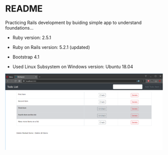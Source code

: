 # README

Practicing Rails development by buiding simple app to understand foundations...

* Ruby version: 2.5.1

* Ruby on Rails version: 5.2.1 (updated)

* Bootstrap 4.1

* Used Linux Subsystem on Windows version: Ubuntu 18.04

![Printscreen](https://github.com/miloradovic/Rails-todo-app/blob/master/PrintScreen.png)
